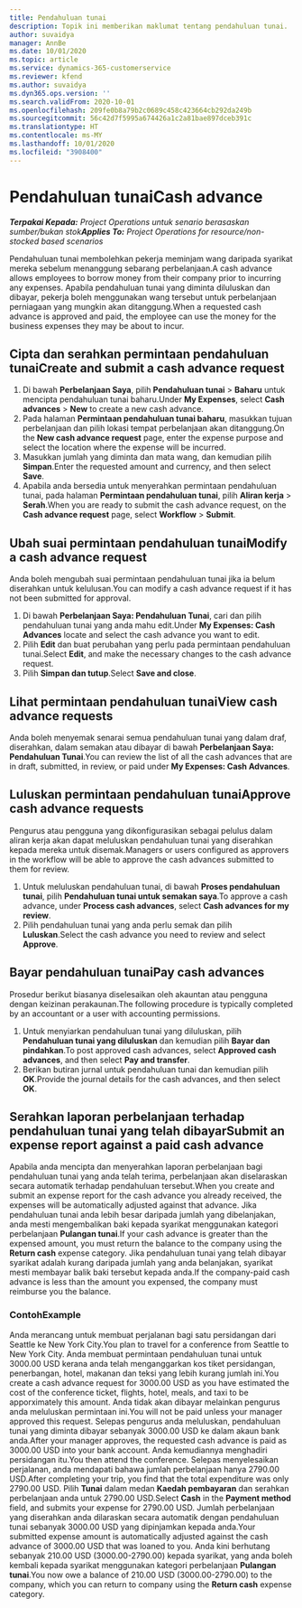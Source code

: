 ```yaml
---
title: Pendahuluan tunai
description: Topik ini memberikan maklumat tentang pendahuluan tunai.
author: suvaidya
manager: AnnBe
ms.date: 10/01/2020
ms.topic: article
ms.service: dynamics-365-customerservice
ms.reviewer: kfend
ms.author: suvaidya
ms.dyn365.ops.version: ''
ms.search.validFrom: 2020-10-01
ms.openlocfilehash: 209fe0b8a79b2c0689c458c423664cb292da249b
ms.sourcegitcommit: 56c42d7f5995a674426a1c2a81bae897dceb391c
ms.translationtype: HT
ms.contentlocale: ms-MY
ms.lasthandoff: 10/01/2020
ms.locfileid: "3908400"
---
```

# <a name="cash-advance"></a><span data-ttu-id="51c34-103">Pendahuluan tunai</span><span class="sxs-lookup"><span data-stu-id="51c34-103">Cash advance</span></span>

<span data-ttu-id="51c34-104">_**Terpakai Kepada:** Project Operations untuk senario berasaskan sumber/bukan stok_</span><span class="sxs-lookup"><span data-stu-id="51c34-104">_**Applies To:** Project Operations for resource/non-stocked based scenarios_</span></span>

<span data-ttu-id="51c34-105">Pendahuluan tunai membolehkan pekerja meminjam wang daripada syarikat mereka sebelum menanggung sebarang perbelanjaan.</span><span class="sxs-lookup"><span data-stu-id="51c34-105">A cash advance allows employees to borrow money from their company prior to incurring any expenses.</span></span> <span data-ttu-id="51c34-106">Apabila pendahuluan tunai yang diminta diluluskan dan dibayar, pekerja boleh menggunakan wang tersebut untuk perbelanjaan perniagaan yang mungkin akan ditanggung.</span><span class="sxs-lookup"><span data-stu-id="51c34-106">When a requested cash advance is approved and paid, the employee can use the money for the business expenses they may be about to incur.</span></span> 

## <a name="create-and-submit-a-cash-advance-request"></a><span data-ttu-id="51c34-107">Cipta dan serahkan permintaan pendahuluan tunai</span><span class="sxs-lookup"><span data-stu-id="51c34-107">Create and submit a cash advance request</span></span>

1. <span data-ttu-id="51c34-108">Di bawah **Perbelanjaan Saya**, pilih **Pendahuluan tunai** > **Baharu** untuk mencipta pendahuluan tunai baharu.</span><span class="sxs-lookup"><span data-stu-id="51c34-108">Under **My Expenses**, select **Cash advances** > **New** to create a new cash advance.</span></span> 
2. <span data-ttu-id="51c34-109">Pada halaman **Permintaan pendahuluan tunai baharu**, masukkan tujuan perbelanjaan dan pilih lokasi tempat perbelanjaan akan ditanggung.</span><span class="sxs-lookup"><span data-stu-id="51c34-109">On the **New cash advance request** page, enter the expense purpose and select the location where the expense will be incurred.</span></span>
3. <span data-ttu-id="51c34-110">Masukkan jumlah yang diminta dan mata wang, dan kemudian pilih **Simpan**.</span><span class="sxs-lookup"><span data-stu-id="51c34-110">Enter the requested amount and currency, and then select **Save**.</span></span> 
4. <span data-ttu-id="51c34-111">Apabila anda bersedia untuk menyerahkan permintaan pendahuluan tunai, pada halaman **Permintaan pendahuluan tunai**, pilih **Aliran kerja** > **Serah**.</span><span class="sxs-lookup"><span data-stu-id="51c34-111">When you are ready to submit the cash advance request, on the **Cash advance request** page, select **Workflow** > **Submit**.</span></span>

## <a name="modify-a-cash-advance-request"></a><span data-ttu-id="51c34-112">Ubah suai permintaan pendahuluan tunai</span><span class="sxs-lookup"><span data-stu-id="51c34-112">Modify a cash advance request</span></span>

<span data-ttu-id="51c34-113">Anda boleh mengubah suai permintaan pendahuluan tunai jika ia belum diserahkan untuk kelulusan.</span><span class="sxs-lookup"><span data-stu-id="51c34-113">You can modify a cash advance request if it has not been submitted for approval.</span></span>

1. <span data-ttu-id="51c34-114">Di bawah **Perbelanjaan Saya: Pendahuluan Tunai**, cari dan pilih pendahuluan tunai yang anda mahu edit.</span><span class="sxs-lookup"><span data-stu-id="51c34-114">Under **My Expenses: Cash Advances** locate and select the cash advance you want to edit.</span></span>
2. <span data-ttu-id="51c34-115">Pilih **Edit** dan buat perubahan yang perlu pada permintaan pendahuluan tunai.</span><span class="sxs-lookup"><span data-stu-id="51c34-115">Select **Edit**, and make the necessary changes to the cash advance request.</span></span> 
3. <span data-ttu-id="51c34-116">Pilih **Simpan dan tutup**.</span><span class="sxs-lookup"><span data-stu-id="51c34-116">Select **Save and close**.</span></span>


## <a name="view-cash-advance-requests"></a><span data-ttu-id="51c34-117">Lihat permintaan pendahuluan tunai</span><span class="sxs-lookup"><span data-stu-id="51c34-117">View cash advance requests</span></span>
<span data-ttu-id="51c34-118">Anda boleh menyemak senarai semua pendahuluan tunai yang dalam draf, diserahkan, dalam semakan atau dibayar di bawah **Perbelanjaan Saya: Pendahuluan Tunai**.</span><span class="sxs-lookup"><span data-stu-id="51c34-118">You can review the list of all the cash advances that are in draft, submitted, in review, or paid under **My Expenses: Cash Advances**.</span></span> 

## <a name="approve-cash-advance-requests"></a><span data-ttu-id="51c34-119">Luluskan permintaan pendahuluan tunai</span><span class="sxs-lookup"><span data-stu-id="51c34-119">Approve cash advance requests</span></span>

<span data-ttu-id="51c34-120">Pengurus atau pengguna yang dikonfigurasikan sebagai pelulus dalam aliran kerja akan dapat meluluskan pendahuluan tunai yang diserahkan kepada mereka untuk disemak.</span><span class="sxs-lookup"><span data-stu-id="51c34-120">Managers or users configured as approvers in the workflow will be able to approve the cash advances submitted to them for review.</span></span> 

1. <span data-ttu-id="51c34-121">Untuk meluluskan pendahuluan tunai, di bawah **Proses pendahuluan tunai**, pilih **Pendahuluan tunai untuk semakan saya**.</span><span class="sxs-lookup"><span data-stu-id="51c34-121">To approve a cash advance, under **Process cash advances**, select **Cash advances for my review**.</span></span>
2. <span data-ttu-id="51c34-122">Pilih pendahuluan tunai yang anda perlu semak dan pilih **Luluskan**.</span><span class="sxs-lookup"><span data-stu-id="51c34-122">Select the cash advance you need to review and select **Approve**.</span></span>  

## <a name="pay-cash-advances"></a><span data-ttu-id="51c34-123">Bayar pendahuluan tunai</span><span class="sxs-lookup"><span data-stu-id="51c34-123">Pay cash advances</span></span> 
<span data-ttu-id="51c34-124">Prosedur berikut biasanya diselesaikan oleh akauntan atau pengguna dengan keizinan perakaunan.</span><span class="sxs-lookup"><span data-stu-id="51c34-124">The following procedure is typically completed by an accountant or a user with accounting permissions.</span></span>

1. <span data-ttu-id="51c34-125">Untuk menyiarkan pendahuluan tunai yang diluluskan, pilih **Pendahuluan tunai yang diluluskan** dan kemudian pilih **Bayar dan pindahkan**.</span><span class="sxs-lookup"><span data-stu-id="51c34-125">To post approved cash advances, select **Approved cash advances**, and then select **Pay and transfer**.</span></span>  
2. <span data-ttu-id="51c34-126">Berikan butiran jurnal untuk pendahuluan tunai dan kemudian pilih **OK**.</span><span class="sxs-lookup"><span data-stu-id="51c34-126">Provide the journal details for the cash advances, and then select **OK**.</span></span> 

## <a name="submit-an-expense-report-against-a-paid-cash-advance"></a><span data-ttu-id="51c34-127">Serahkan laporan perbelanjaan terhadap pendahuluan tunai yang telah dibayar</span><span class="sxs-lookup"><span data-stu-id="51c34-127">Submit an expense report against a paid cash advance</span></span> 

<span data-ttu-id="51c34-128">Apabila anda mencipta dan menyerahkan laporan perbelanjaan bagi pendahuluan tunai yang anda telah terima, perbelanjaan akan diselaraskan secara automatik terhadap pendahuluan tersebut.</span><span class="sxs-lookup"><span data-stu-id="51c34-128">When you create and submit an expense report for the cash advance you already received, the expenses will be automatically adjusted against that advance.</span></span> <span data-ttu-id="51c34-129">Jika pendahuluan tunai anda lebih besar daripada jumlah yang dibelanjakan, anda mesti mengembalikan baki kepada syarikat menggunakan kategori perbelanjaan **Pulangan tunai**.</span><span class="sxs-lookup"><span data-stu-id="51c34-129">If your cash advance is greater than the expensed amount, you must return the balance to the company using the **Return cash** expense category.</span></span> <span data-ttu-id="51c34-130">Jika pendahuluan tunai yang telah dibayar syarikat adalah kurang daripada jumlah yang anda belanjakan, syarikat mesti membayar balik baki tersebut kepada anda.</span><span class="sxs-lookup"><span data-stu-id="51c34-130">If the company-paid cash advance is less than the amount you expensed, the company must reimburse you the balance.</span></span> 

### <a name="example"></a><span data-ttu-id="51c34-131">Contoh</span><span class="sxs-lookup"><span data-stu-id="51c34-131">Example</span></span>
<span data-ttu-id="51c34-132">Anda merancang untuk membuat perjalanan bagi satu persidangan dari Seattle ke New York City.</span><span class="sxs-lookup"><span data-stu-id="51c34-132">You plan to travel for a conference from Seattle to New York City.</span></span> <span data-ttu-id="51c34-133">Anda membuat permintaan pendahuluan tunai untuk 3000.00 USD kerana anda telah menganggarkan kos tiket persidangan, penerbangan, hotel, makanan dan teksi yang lebih kurang jumlah ini.</span><span class="sxs-lookup"><span data-stu-id="51c34-133">You create a cash advance request for 3000.00 USD as you have estimated the cost of the conference ticket, flights, hotel, meals, and taxi to be apporximately this amount.</span></span> <span data-ttu-id="51c34-134">Anda tidak akan dibayar melainkan pengurus anda meluluskan permintaan ini.</span><span class="sxs-lookup"><span data-stu-id="51c34-134">You will not be paid unless your manager approved this request.</span></span> <span data-ttu-id="51c34-135">Selepas pengurus anda meluluskan, pendahuluan tunai yang diminta dibayar sebanyak 3000.00 USD ke dalam akaun bank anda.</span><span class="sxs-lookup"><span data-stu-id="51c34-135">After your manager approves, the requested cash advance is paid as 3000.00 USD into your bank account.</span></span> <span data-ttu-id="51c34-136">Anda kemudiannya menghadiri persidangan itu.</span><span class="sxs-lookup"><span data-stu-id="51c34-136">You then attend the conference.</span></span> <span data-ttu-id="51c34-137">Selepas menyelesaikan perjalanan, anda mendapati bahawa jumlah perbelanjaan hanya 2790.00 USD.</span><span class="sxs-lookup"><span data-stu-id="51c34-137">After completing your trip, you find that the total expenditure was only 2790.00 USD.</span></span> <span data-ttu-id="51c34-138">Pilih **Tunai** dalam medan **Kaedah pembayaran** dan serahkan perbelanjaan anda untuk 2790.00 USD.</span><span class="sxs-lookup"><span data-stu-id="51c34-138">Select **Cash** in the **Payment method** field, and submits your expense for 2790.00 USD.</span></span> <span data-ttu-id="51c34-139">Jumlah perbelanjaan yang diserahkan anda dilaraskan secara automatik dengan pendahuluan tunai sebanyak 3000.00 USD yang dipinjamkan kepada anda.</span><span class="sxs-lookup"><span data-stu-id="51c34-139">Your submitted expense amount is automatically adjusted against the cash advance of 3000.00 USD that was loaned to you.</span></span> <span data-ttu-id="51c34-140">Anda kini berhutang sebanyak 210.00 USD (3000.00-2790.00) kepada syarikat, yang anda boleh kembali kepada syarikat menggunakan kategori perbelanjaan **Pulangan tunai**.</span><span class="sxs-lookup"><span data-stu-id="51c34-140">You now owe a balance of 210.00 USD (3000.00-2790.00) to the company, which you can return to company using the **Return cash** expense category.</span></span> 
